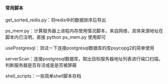 #### 常用脚本



get_sorted_redis.py：将redis中的数据排序后导出

ps_mem.py：计算服务器上进程内存使用情况脚本，来自网络，具体来源地址在脚本内已注明，直接 python ps_mem.py 使用即可

usePostgresql：测试一下连接postgresql数据库的库psycopg2的简单使用

serverScan：连接postgresql数据库，取出目标服务器地址列表进行端口扫描，判断服务器是否存活或是是否被屏蔽

shell_scripts：一些简单shell脚本存档

